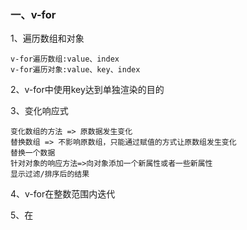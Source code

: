### 一、v-for
1、遍历数组和对象
```
v-for遍历数组:value、index
v-for遍历对象:value、key、index
```
2、v-for中使用key达到单独渲染的目的<br>

3、变化响应式
```
变化数组的方法 => 原数据发生变化
替换数组 => 不影响原数组，只能通过赋值的方式让原数组发生变化
替换一个数据
针对对象的响应方法=>向对象添加一个新属性或者一些新属性
显示过滤/排序后的结果
```

4、v-for在整数范围内迭代

5、在<template>上使用v-for => 块

6、在v-for中使用v-if => 结合使用

7、在组件中使用v-for遍历数据 => 组件中使用
